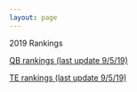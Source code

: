```yaml
---
layout: page
---
```

2019 Rankings
<p>
<a href="{{ site.baseurl }}/_posts/qb-rankings-twenty-nineteen.md">QB rankings (last update 9/5/19)</a>
</p>
<p>
  <a href="{{ site.baseurl }}/_posts/TE-Rankings.md">TE rankings (last update 9/5/19)</a>
  </p>
